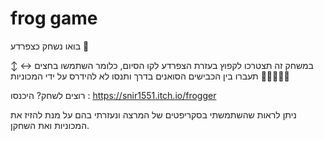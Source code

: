 # frog game

בואו נשחק כצפרדע 🐸

במשחק זה תצטרכו לקפוץ בעזרת הצפרדע לקו הסיום, 
כלומר השתמשו בחצים ↔️ ↕️ 
תעברו בין הכבישים הסואנים בדרך ותנסו לא להידרס על ידי המכוניות 🚗🚗🚗🚗🚗

רוצים לשחק?
היכנסו : https://snir1551.itch.io/frogger


ניתן לראות שהשתמשתי בסקריפטים של המרצה ונעזרתי בהם על מנת להזיז את המכוניות ואת השחקן.
